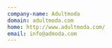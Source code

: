 ```yaml
---
company-name: Adultmoda
domain: adultmoda.com
home: http://www.adultmoda.com/
email: info@admoda.com
---
```




